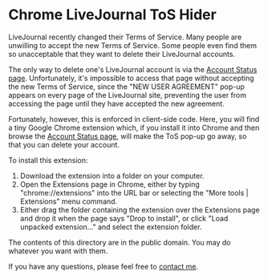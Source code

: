 Chrome LiveJournal ToS Hider
============================

LiveJournal recently changed their Terms of Service. Many people are unwilling to accept the new Terms of Service. Some people even find them so unacceptable that they want to delete their LiveJournal accounts.

The only way to delete one's LiveJournal account is via the [Account Status page](http://www.livejournal.com/accountstatus/). Unfortunately, it's impossible to access that page without accepting the new Terms of Service, since the "NEW USER AGREEMENT" pop-up appears on every page of the LiveJournal site, preventing the user from accessing the page until they have accepted the new agreement.

Fortunately, however, this is enforced in client-side code. Here, you will find a tiny Google Chrome extension which, if you install it into Chrome and then browse the [Account Status page](http://www.livejournal.com/accountstatus/), will make the ToS pop-up go away, so that you can delete your account.

To install this extension:

1. Download the extension into a folder on your computer.
2. Open the Extensions page in Chrome, either by typing "chrome://extensions" into the URL bar or selecting the "More tools | Extensions" menu command.
3. Either drag the folder containing the extension over the Extensions page and drop it when the page says "Drop to install", or click "Load unpacked extension..." and select the extension folder.

The contents of this directory are in the public domain. You may do whatever you want with them.

If you have any questions, please feel free to [contact me](mailto:jik@kamens.us).
